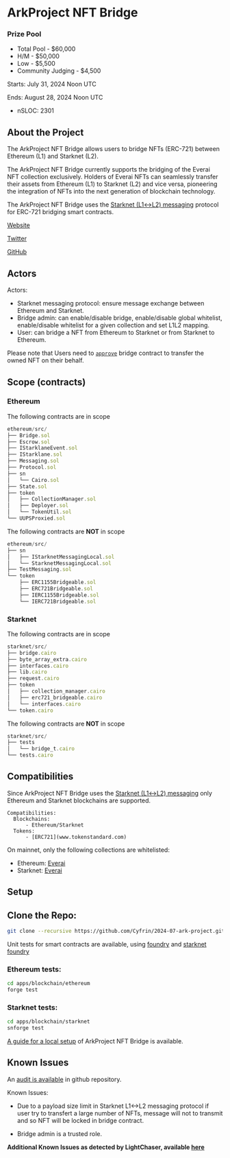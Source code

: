 # ArkProject NFT Bridge 

### Prize Pool

- Total Pool - $60,000
- H/M -  $50,000
- Low - $5,500
- Community Judging -  $4,500


Starts: July 31, 2024 Noon UTC

Ends: August 28, 2024 Noon UTC

- nSLOC: 2301

[//]: # (contest-details-open)

## About the Project
The ArkProject NFT Bridge allows users to bridge NFTs (ERC-721) between Ethereum (L1) and Starknet (L2).

The ArkProject NFT Bridge currently supports the bridging of the Everai NFT collection exclusively. Holders of Everai NFTs can seamlessly transfer their assets from Ethereum (L1) to Starknet (L2) and vice versa, pioneering the integration of NFTs into the next generation of blockchain technology.

The ArkProject NFT Bridge uses the [Starknet (L1↔L2) messaging](https://docs.starknet.io/architecture-and-concepts/network-architecture/messaging-mechanism/) protocol for ERC-721 bridging smart contracts. 

[Website](https://bridge.arkproject.dev/)

[Twitter](https://x.com/ArkProjectNFTs)

[GitHub](https://github.com/ArkProjectNFTs/bridge)

## Actors

Actors:
- Starknet messaging protocol: ensure message exchange between Ethereum and Starknet.
- Bridge admin: can enable/disable bridge, enable/disable global whitelist, enable/disable whitelist for a given collection and set L1L2 mapping.
- User: can bridge a NFT from Ethereum to Starknet or from Starknet to Ethereum.

Please note that Users need to [`approve`](https://docs.openzeppelin.com/contracts/5.x/api/token/erc721#IERC721-approve-address-uint256-) bridge contract to transfer the owned NFT on their behalf.

[//]: # (contest-details-close)

[//]: # (scope-open)

## Scope (contracts)

### Ethereum
The following contracts are in scope
```js
ethereum/src/
├── Bridge.sol
├── Escrow.sol
├── IStarklaneEvent.sol
├── IStarklane.sol
├── Messaging.sol
├── Protocol.sol
├── sn
│   └── Cairo.sol
├── State.sol
├── token
│   ├── CollectionManager.sol
│   ├── Deployer.sol
│   └── TokenUtil.sol
└── UUPSProxied.sol
```

The following contracts are **NOT** in scope
```js
ethereum/src/
├── sn
│   ├── IStarknetMessagingLocal.sol
│   └── StarknetMessagingLocal.sol
├── TestMessaging.sol
└── token
    ├── ERC1155Bridgeable.sol
    ├── ERC721Bridgeable.sol
    ├── IERC1155Bridgeable.sol
    └── IERC721Bridgeable.sol
```

### Starknet
The following contracts are in scope
```js
starknet/src/
├── bridge.cairo
├── byte_array_extra.cairo
├── interfaces.cairo
├── lib.cairo
├── request.cairo
├── token
│   ├── collection_manager.cairo
│   ├── erc721_bridgeable.cairo
│   └── interfaces.cairo
└── token.cairo
```

The following contracts are **NOT** in scope
```js
starknet/src/
├── tests
│   └── bridge_t.cairo
└── tests.cairo
```


## Compatibilities

Since ArkProject NFT Bridge uses the [Starknet (L1↔L2) messaging](https://docs.starknet.io/architecture-and-concepts/network-architecture/messaging-mechanism/) only Ethereum and Starknet blockchains are supported.

```
Compatibilities:
  Blockchains:
      - Ethereum/Starknet
  Tokens:
      - [ERC721](www.tokenstandard.com)
```

On mainnet, only the following collections are whitelisted:
- Ethereum: [Everai](https://etherscan.io/token/0x9a38dec0590abc8c883d72e52391090e948ddf12)
- Starknet: [Everai](https://starkscan.co/nft-contract/0x02acee8c430f62333cf0e0e7a94b2347b5513b4c25f699461dd8d7b23c072478)

[//]: # (scope-close)

[//]: # (getting-started-open)

## Setup

## Clone the Repo:
```bash
git clone --recursive https://github.com/Cyfrin/2024-07-ark-project.git
```

Unit tests for smart contracts are available, using [foundry](https://book.getfoundry.sh/) and [starknet foundry](https://foundry-rs.github.io/starknet-foundry/index.html)

### Ethereum tests:
```bash
cd apps/blockchain/ethereum
forge test
```

### Starknet tests:
```bash
cd apps/blockchain/starknet
snforge test
```

[A guide for a local setup](https://github.com/ArkProjectNFTs/bridge/blob/main/apps/blockchain/local_setup.md) of ArkProject NFT Bridge is available.

[//]: # (getting-started-close)

[//]: # (known-issues-open)

## Known Issues

An [audit is available](https://github.com/ArkProjectNFTs/bridge/blob/main/docs/audit/Audit-Cairo_Security_Clan-Updated.pdf) in github repository.

Known Issues:
- Due to a payload size limit in Starknet L1<->L2 messaging protocol if user try to transfert a large number of NFTs, message will not to transmit and so NFT will be locked in bridge contract.

- Bridge admin is a trusted role.

**Additional Known Issues as detected by LightChaser, available [here](https://github.com/Cyfrin/2024-07-ark-project/issues/2)**

[//]: # (known-issues-close)
